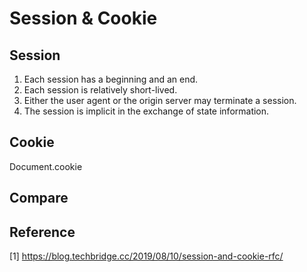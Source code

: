 # Session & Cookie



## Session

1. Each session has a beginning and an end.
2. Each session is relatively short-lived.
3. Either the user agent or the origin server may terminate a session.
4. The session is implicit in the exchange of state information.





## Cookie

Document.cookie





## Compare







## Reference

[1] https://blog.techbridge.cc/2019/08/10/session-and-cookie-rfc/